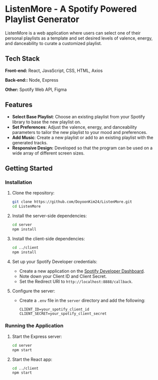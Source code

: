 # ListenMore - A Spotify Powered Playlist Generator

ListenMore is a web application where users can select one of their personal playlists as a template and set desired levels of valence, energy, and danceability to curate a customized playlist.


## Tech Stack

**Front-end:** React, JavaScript, CSS, HTML, Axios

**Back-end::** Node, Express

**Other:** Spotify Web API, Figma


## Features

- **Select Base Playlist**: Choose an existing playlist from your Spotify library to base the new playlist on.
- **Set Preferences**: Adjust the valence, energy, and danceability parameters to tailor the new playlist to your mood and preferences.
- **Add Music**: Create a new playlist or add to an existing playlist with the generated tracks.
- **Responsive Design:** Developed so that the program can be used on a wide array of different screen sizes.

## Getting Started

### Installation

1. Clone the repository:
    ```sh
    git clone https://github.com/DoyoonKim24/ListenMore.git
    cd ListenMore
    ```

2. Install the server-side dependencies:
    ```sh
    cd server
    npm install
    ```

3. Install the client-side dependencies:
    ```sh
    cd ../client
    npm install
    ```

4. Set up your Spotify Developer credentials:
    - Create a new application on the [Spotify Developer Dashboard](https://developer.spotify.com/dashboard/applications).
    - Note down your Client ID and Client Secret.
    - Set the Redirect URI to `http://localhost:8888/callback`.

5. Configure the server:
    - Create a `.env` file in the `server` directory and add the following:
      ```env
      CLIENT_ID=your_spotify_client_id
      CLIENT_SECRET=your_spotify_client_secret
      ```

### Running the Application

1. Start the Express server:
    ```sh
    cd server
    npm start
    ```

2. Start the React app:
    ```sh
    cd ../client
    npm start
    ```
